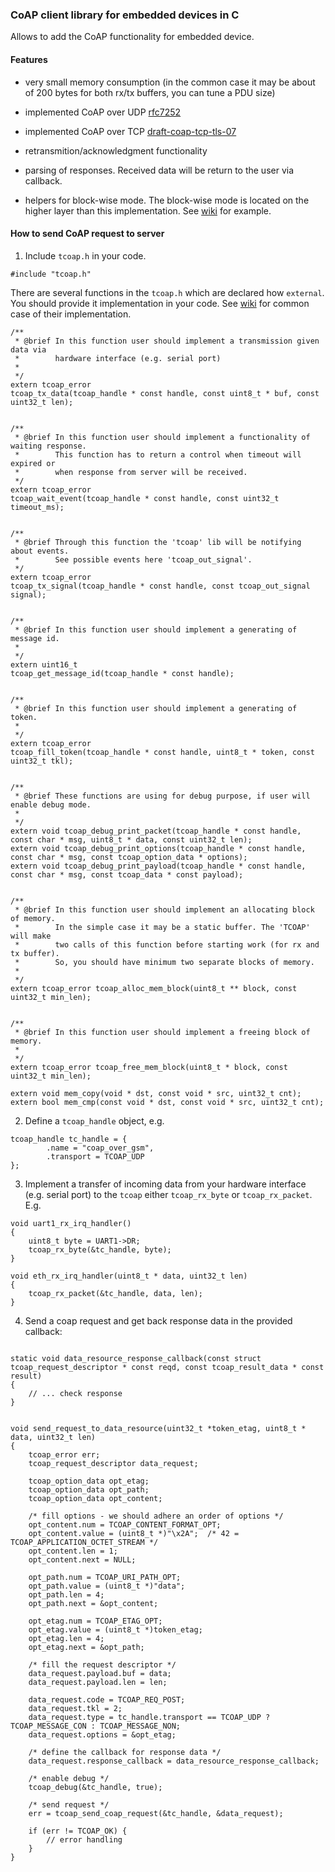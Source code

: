 ### CoAP client library for embedded devices in C

Allows to add the CoAP functionality for embedded device.

#### Features

- very small memory consumption (in the common case it may be about of 200 bytes for both rx/tx buffers, you can tune a PDU size)

- implemented CoAP over UDP [rfc7252](https://tools.ietf.org/html/rfc7252)

- implemented CoAP over TCP [draft-coap-tcp-tls-07](https://tools.ietf.org/html/draft-ietf-core-coap-tcp-tls-07)

- retransmition/acknowledgment functionality

- parsing of responses. Received data will be return to the user via callback.

- helpers for block-wise mode. The block-wise mode is located on the higher layer than this implementation.
  See [wiki](https://github.com/Mozilla9/tiny-coap/wiki/Block-wise-mode-example) for example.


#### How to send CoAP request to server

1) Include `tcoap.h` in your code.

```
#include "tcoap.h"

```
  There are several functions in the `tcoap.h` which are declared how `external`. You should provide it implementation in your code. See [wiki](https://github.com/Mozilla9/tiny-coap/wiki) for common case of their implementation.

```
/**
 * @brief In this function user should implement a transmission given data via 
 *        hardware interface (e.g. serial port)
 * 
 */
extern tcoap_error 
tcoap_tx_data(tcoap_handle * const handle, const uint8_t * buf, const uint32_t len);


/**
 * @brief In this function user should implement a functionality of waiting response. 
 *        This function has to return a control when timeout will expired or 
 *        when response from server will be received.
 */
extern tcoap_error 
tcoap_wait_event(tcoap_handle * const handle, const uint32_t timeout_ms);


/**
 * @brief Through this function the 'tcoap' lib will be notifying about events.
 *        See possible events here 'tcoap_out_signal'.
 */
extern tcoap_error 
tcoap_tx_signal(tcoap_handle * const handle, const tcoap_out_signal signal);


/**
 * @brief In this function user should implement a generating of message id.
 * 
 */
extern uint16_t 
tcoap_get_message_id(tcoap_handle * const handle);


/**
 * @brief In this function user should implement a generating of token.
 * 
 */
extern tcoap_error 
tcoap_fill_token(tcoap_handle * const handle, uint8_t * token, const uint32_t tkl);


/**
 * @brief These functions are using for debug purpose, if user will enable debug mode.
 * 
 */
extern void tcoap_debug_print_packet(tcoap_handle * const handle, const char * msg, uint8_t * data, const uint32_t len);
extern void tcoap_debug_print_options(tcoap_handle * const handle, const char * msg, const tcoap_option_data * options);
extern void tcoap_debug_print_payload(tcoap_handle * const handle, const char * msg, const tcoap_data * const payload);


/**
 * @brief In this function user should implement an allocating block of memory.
 *        In the simple case it may be a static buffer. The 'TCOAP' will make
 *        two calls of this function before starting work (for rx and tx buffer).
 *        So, you should have minimum two separate blocks of memory.
 * 
 */
extern tcoap_error tcoap_alloc_mem_block(uint8_t ** block, const uint32_t min_len);


/**
 * @brief In this function user should implement a freeing block of memory.
 * 
 */
extern tcoap_error tcoap_free_mem_block(uint8_t * block, const uint32_t min_len);

extern void mem_copy(void * dst, const void * src, uint32_t cnt);
extern bool mem_cmp(const void * dst, const void * src, uint32_t cnt);

```

2) Define a `tcoap_handle` object, e.g.

```
tcoap_handle tc_handle = {
        .name = "coap_over_gsm",
        .transport = TCOAP_UDP
};

```


3) Implement a transfer of incoming data from your hardware interface (e.g. serial port) to the `tcoap` either `tcoap_rx_byte` or `tcoap_rx_packet`. E.g.

```
void uart1_rx_irq_handler()
{
    uint8_t byte = UART1->DR;    
    tcoap_rx_byte(&tc_handle, byte);
}

void eth_rx_irq_handler(uint8_t * data, uint32_t len)
{
    tcoap_rx_packet(&tc_handle, data, len);
}

```


4) Send a coap request and get back response data in the provided callback:

```

static void data_resource_response_callback(const struct tcoap_request_descriptor * const reqd, const tcoap_result_data * const result)
{
    // ... check response
}


void send_request_to_data_resource(uint32_t *token_etag, uint8_t * data, uint32_t len)
{
    tcoap_error err;
    tcoap_request_descriptor data_request;

    tcoap_option_data opt_etag;
    tcoap_option_data opt_path;
    tcoap_option_data opt_content;

    /* fill options - we should adhere an order of options */
    opt_content.num = TCOAP_CONTENT_FORMAT_OPT;
    opt_content.value = (uint8_t *)"\x2A";  /* 42 = TCOAP_APPLICATION_OCTET_STREAM */
    opt_content.len = 1;
    opt_content.next = NULL;

    opt_path.num = TCOAP_URI_PATH_OPT;
    opt_path.value = (uint8_t *)"data";
    opt_path.len = 4;
    opt_path.next = &opt_content;

    opt_etag.num = TCOAP_ETAG_OPT;
    opt_etag.value = (uint8_t *)token_etag;
    opt_etag.len = 4;
    opt_etag.next = &opt_path;

    /* fill the request descriptor */
    data_request.payload.buf = data;
    data_request.payload.len = len;

    data_request.code = TCOAP_REQ_POST;
    data_request.tkl = 2;
    data_request.type = tc_handle.transport == TCOAP_UDP ? TCOAP_MESSAGE_CON : TCOAP_MESSAGE_NON;
    data_request.options = &opt_etag;
    
    /* define the callback for response data */
    data_request.response_callback = data_resource_response_callback;

    /* enable debug */
    tcoap_debug(&tc_handle, true);
    
    /* send request */
    err = tcoap_send_coap_request(&tc_handle, &data_request);

    if (err != TCOAP_OK) {
        // error handling
    }
}

```
